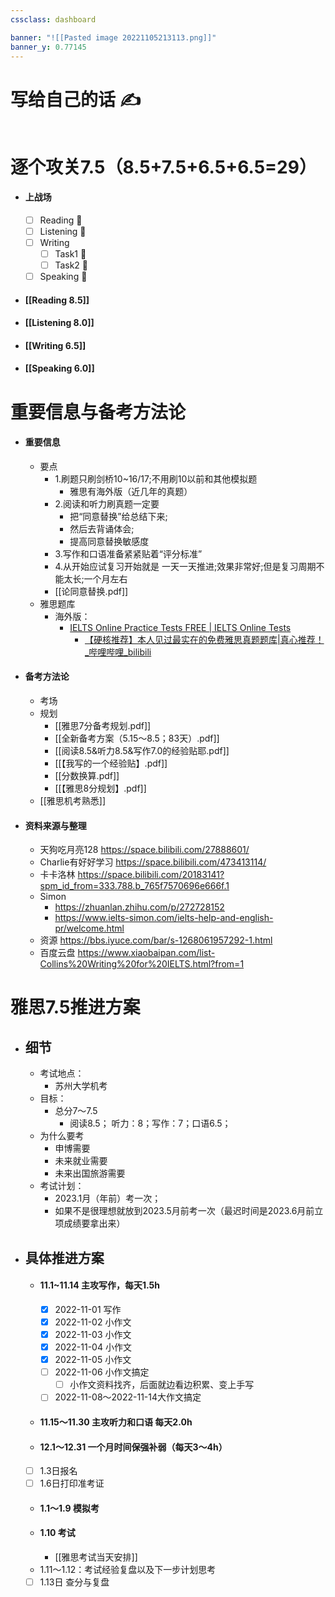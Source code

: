 ```yaml
---
cssclass: dashboard

banner: "![[Pasted image 20221105213113.png]]"
banner_y: 0.77145
---
```

# 写给自己的话 ✍️

```

```


# 逐个攻关7.5（8.5+7.5+6.5+6.5=29）

- #### 上战场
	- [ ] Reading  🏃
	- [ ] Listening 🏃
	- [ ] Writing
		- [ ] Task1 🏃
		- [ ] Task2 🏃
	- [ ] Speaking 🏃
- #### [[Reading 8.5]]
- #### [[Listening 8.0]]
- #### [[Writing 6.5]]
- #### [[Speaking 6.0]]

# 重要信息与备考方法论
- #### 重要信息
	- 要点
		- 1.刷题只刷剑桥10~16/17;不用刷10以前和其他模拟题 
			- 雅思有海外版（近几年的真题）
		- 2.阅读和听力刷真题一定要
			- 把“同意替换”给总结下来;
			- 然后去背诵体会;
			- 提高同意替换敏感度 
		- 3.写作和口语准备紧紧贴着“评分标准”  
		- 4.从开始应试复习开始就是 一天一天推进;效果非常好;但是复习周期不能太长;一个月左右
		- [[论同意替换.pdf]]
	- 雅思题库
		- 海外版：
			- [IELTS Online Practice Tests FREE | IELTS Online Tests](https://ieltsonlinetests.com/)
				- [【硬核推荐】本人见过最实在的免费雅思真题题库|真心推荐！_哔哩哔哩_bilibili](https://www.bilibili.com/video/BV12a4y1H7VU/?spm_id_from=333.788.recommend_more_video.5&vd_source=025a435f75f64171dd9cd96896be80a4)
- #### 备考方法论
	- 考场
	- 规划
		- [[雅思7分备考规划.pdf]]
		- [[全新备考方案（5.15～8.5；83天）.pdf]]
		- [[阅读8.5&听力8.5&写作7.0的经验贴耶.pdf]]
		- [[【我写的一个经验贴】.pdf]]
		- [[分数换算.pdf]]
		- [[【雅思8分规划】.pdf]]
	- [[雅思机考熟悉]]
- #### 资料来源与整理
	- 天狗吃月亮128 https://space.bilibili.com/27888601/
	- Charlie有好好学习 https://space.bilibili.com/473413114/
	- 卡卡洛林 https://space.bilibili.com/20183141?spm_id_from=333.788.b_765f7570696e666f.1
	- Simon
		- https://zhuanlan.zhihu.com/p/272728152
		- https://www.ielts-simon.com/ielts-help-and-english-pr/welcome.html
	- 资源 https://bbs.iyuce.com/bar/s-1268061957292-1.html
	- 百度云盘 https://www.xiaobaipan.com/list-Collins%20Writing%20for%20IELTS.html?from=1
# 雅思7.5推进方案 
- ## 细节
	- 考试地点：
		- 苏州大学机考
	- 目标：
		- 总分7～7.5
			- 阅读8.5； 听力：8；写作：7；口语6.5； 
	- 为什么要考
		- 申博需要
		- 未来就业需要
		- 未来出国旅游需要
	- 考试计划：
		- 2023.1月（年前）考一次； 
		- 如果不是很理想就放到2023.5月前考一次（最迟时间是2023.6月前立项成绩要拿出来）
- ## 具体推进方案
	- #### 11.1~11.14 主攻写作，每天1.5h
		- [x] 2022-11-01  写作
		- [x] 2022-11-02  小作文
		- [x] 2022-11-03  小作文
		- [x] 2022-11-04  小作文
		- [x] 2022-11-05  小作文
		- [ ] 2022-11-06 小作文搞定
			- [ ] 小作文资料找齐，后面就边看边积累、变上手写
		- [ ] 2022-11-08～2022-11-14大作文搞定
	- #### 11.15～11.30 主攻听力和口语 每天2.0h
	- #### 12.1～12.31 一个月时间保强补弱（每天3～4h）
	- [ ] 1.3日报名
	- [ ] 1.6日打印准考证
	- #### 1.1～1.9 模拟考
	- #### 1.10 考试
		- [[雅思考试当天安排]]
	- 1.11～1.12：考试经验复盘以及下一步计划思考
	- [ ] 1.13日 查分与复盘